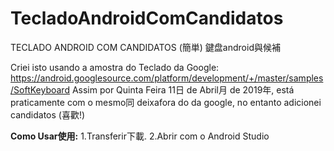 # TecladoAndroidComCandidatos
TECLADO ANDROID COM CANDIDATOS (簡単)
鍵盘android與候補

Criei isto usando a amostra do Teclado da Google: https://android.googlesource.com/platform/development/+/master/samples/SoftKeyboard
Assim por Quinta Feira 11日 de Abril月 de 2019年, está praticamente com o mesmo同 deixafora do da google, no entanto adicionei candidatos (喜歡!)

<b>Como Usar使用:</b>
1.Transferir下載.
2.Abrir com o Android Studio

